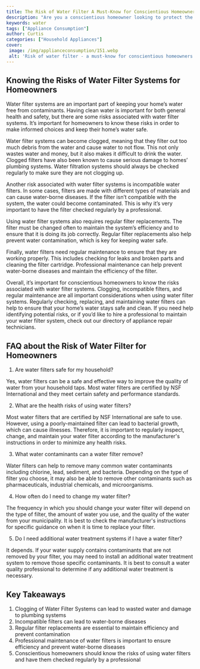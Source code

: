 ```yaml
---
title: The Risk of Water Filter A Must-Know for Conscientious Homeowners
description: "Are you a conscientious homeowner looking to protect the health and safety of yourself and your family Read this blog post to learn more about the risks that come with water filter systems and how to protect yourself"
keywords: water
tags: ["Appliance Consumption"]
author: Curtis
categories: ["Household Appliances"]
cover: 
 image: /img/applianceconsumption/151.webp
 alt: 'Risk of water filter - a must-know for conscientious homeowners'
---
```

## Knowing the Risks of Water Filter Systems for Homeowners
Water filter systems are an important part of keeping your home’s water free from contaminants. Having clean water is important for both general health and safety, but there are some risks associated with water filter systems. It’s important for homeowners to know these risks in order to make informed choices and keep their home’s water safe.

Water filter systems can become clogged, meaning that they filter out too much debris from the water and cause water to not flow. This not only wastes water and money, but it also makes it difficult to drink the water. Clogged filters have also been known to cause serious damage to homes’ plumbing systems. Water filtration systems should always be checked regularly to make sure they are not clogging up.

Another risk associated with water filter systems is incompatible water filters. In some cases, filters are made with different types of materials and can cause water-borne diseases. If the filter isn’t compatible with the system, the water could become contaminated. This is why it’s very important to have the filter checked regularly by a professional.

Using water filter systems also requires regular filter replacements. The filter must be changed often to maintain the system’s efficiency and to ensure that it is doing its job correctly. Regular filter replacements also help prevent water contamination, which is key for keeping water safe.

Finally, water filters need regular maintenance to ensure that they are working properly. This includes checking for leaks and broken parts and cleaning the filter cartridge. Professional maintenance can help prevent water-borne diseases and maintain the efficiency of the filter.

Overall, it’s important for conscientious homeowners to know the risks associated with water filter systems. Clogging, incompatible filters, and regular maintenance are all important considerations when using water filter systems. Regularly checking, replacing, and maintaining water filters can help to ensure that your home’s water stays safe and clean. If you need help identifying potential risks, or if you’d like to hire a professional to maintain your water filter system, check out our directory of appliance repair technicians.

## FAQ about the Risk of Water Filter for Homeowners
1. Are water filters safe for my household? 

Yes, water filters can be a safe and effective way to improve the quality of water from your household taps. Most water filters are certified by NSF International and they meet certain safety and performance standards.

2. What are the health risks of using water filters? 

Most water filters that are certified by NSF International are safe to use. However, using a poorly-maintained filter can lead to bacterial growth, which can cause illnesses. Therefore, it is important to regularly inspect, change, and maintain your water filter according to the manufacturer's instructions in order to minimize any health risks.

3. What water contaminants can a water filter remove? 

Water filters can help to remove many common water contaminants including chlorine, lead, sediment, and bacteria. Depending on the type of filter you choose, it may also be able to remove other contaminants such as pharmaceuticals, industrial chemicals, and microorganisms. 

4. How often do I need to change my water filter? 

The frequency in which you should change your water filter will depend on the type of filter, the amount of water you use, and the quality of the water from your municipality. It is best to check the manufacturer's instructions for specific guidance on when it is time to replace your filter.

5. Do I need additional water treatment systems if I have a water filter? 

It depends. If your water supply contains contaminants that are not removed by your filter, you may need to install an additional water treatment system to remove those specific contaminants. It is best to consult a water quality professional to determine if any additional water treatment is necessary.

## Key Takeaways 
1. Clogging of Water Filter Systems can lead to wasted water and damage to plumbing systems
2. Incompatible filters can lead to water-borne diseases
3. Regular filter replacements are essential to maintain efficiency and prevent contamination
4. Professional maintenance of water filters is important to ensure efficiency and prevent water-borne diseases
5. Conscientious homeowners should know the risks of using water filters and have them checked regularly by a professional
